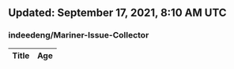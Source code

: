 ## Updated: September 17, 2021, 8:10 AM UTC


### indeedeng/Mariner-Issue-Collector
|**Title**|**Age**|
|:----|:----|
